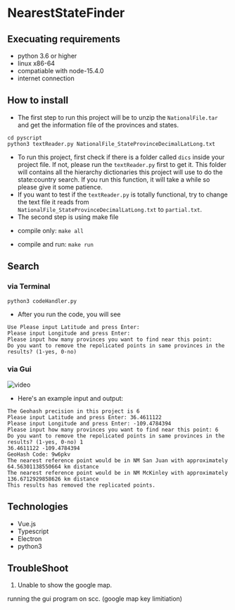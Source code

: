 # NearestStateFinder
## Execuating requirements
* python 3.6 or higher
* linux x86-64
* compatiable with node-15.4.0
* internet connection
## How to install
- The first step to run this project will be to unzip the ```NationalFile.tar``` and get the information file of the provinces and states. 
``` 
cd pyscript
python3 textReader.py NationalFile_StateProvinceDecimalLatLong.txt
```

- To run this project, first check if there is a folder called  ```dics``` inside your project file. If not, please run the ```textReader.py``` first to get it. This folder will contains all the hierarchy dictionaries this project will use to do the state:country search. If you run this function, it will take a while so please give it some patience.
- If you want to test if the ```textReader.py``` is totally functional, try to change the text file it reads from ```NationalFile_StateProvinceDecimalLatLong.txt``` to ```partial.txt```.
- The second step is using make file

* compile only:
```make all```

* compile and run:
```make run```


## Search
### via Terminal
```
python3 codeHandler.py
```
- After you run the code, you will see
```
Use Please input Latitude and press Enter:
Please input Longitude and press Enter:
Please input how many provinces you want to find near this point:
Do you want to remove the repolicated points in same provinces in the results? (1-yes, 0-no)
```
### via Gui
![video](./readme_resources/screenshot.gif)
- Here's an example input and output:
```
The Geohash precision in this project is 6
Please input Latitude and press Enter: 36.4611122
Please input Longitude and press Enter: -109.4784394
Please input how many provinces you want to find near this point: 6
Do you want to remove the repolicated points in same provinces in the results? (1-yes, 0-no) 1
36.4611122 -109.4784394
GeoHash Code: 9w6pkv
The nearest reference point would be in NM San Juan with approximately 64.56301138550664 km distance
The nearest reference point would be in NM McKinley with approximately 136.6712929858626 km distance
This results has removed the replicated points.
```

## Technologies
* Vue.js
* Typescript
* Electron
* python3
## TroubleShoot
1. Unable to show the google map.

running the gui program on scc. (google map key limitiation)
